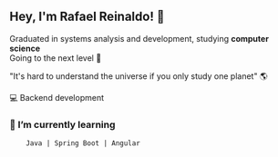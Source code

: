 ## Hey,  I'm Rafael Reinaldo! :wave:

Graduated in systems analysis and development, studying **computer science**  </br>
Going to the next level  :rocket: </br>

"It's hard to understand the universe if you only study one planet" :earth_americas:

:computer: Backend development 
### 🌱 I’m currently learning
        Java | Spring Boot | Angular
